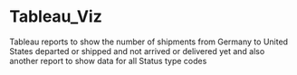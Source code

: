 # Tableau_Viz
Tableau reports to show the number of shipments from Germany to United States departed or shipped and not arrived or delivered yet and also another report to show data for all Status type codes
